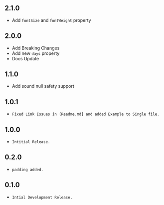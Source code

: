 ## 2.1.0
- Add `fontSize` and `fontWeight` property

## 2.0.0
- Add Breaking Changes
- Add new `days` property
- Docs Update

## 1.1.0 

- Add sound null safety support

## 1.0.1

- `Fixed Link Issues in [Readme.md] and added Example to Single file.`

## 1.0.0 

- `Intitial Release.`

## 0.2.0

- `padding added.`

## 0.1.0 

- `Intial Development Release.`
